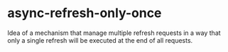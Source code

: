 # async-refresh-only-once
Idea of a mechanism that manage multiple refresh requests in a way that only a single refresh will be executed at the end of all requests.

